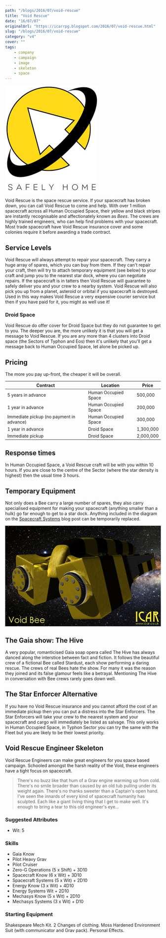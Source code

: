 ```yaml
---
path: "/blogs/2016/07/void-rescue"
title: "Void Rescue"
date: "16/07/07"
originalUrl: "https://icarrpg.blogspot.com/2016/07/void-rescue.html"
slug: "/blogs/2016/07/void-rescue"
category: "v4"
cover: ""
tags:
    - company
    - campaign
    - image
    - skeleton
    - space
---
```

![Void rescue logo, a yellow planet with a white arrow cut into it and black rings. Their motto "Safely Home" is below.](./images/voidrescuelogo.jpg)

Void Rescue is the space rescue service. If your spacecraft has broken down, you can call Void Rescue to come and help. With over 1 million spacecraft across all Human Occupied Space, their yellow and black stripes are instantly recognisable and affectionately known as *Bees*. The crews are highly trained engineers, who can help find problems with your spacecraft. Most trade spacecraft have Void Rescue insurance cover and some colonies require it before awarding a trade contract.  

## Service Levels

Void Rescue will always attempt to repair your spacecraft. They carry a huge array of spares, which you can buy from them. If they can't repair your craft, then will try to attach temporary equipment (see below) to your craft and jump you to the nearest star dock, where you can negotiate repairs. If the spacecraft is in tatters then Void Rescue will guarantee to safely deliver you and your crew to a nearby system.  Void Rescue will also pick you up from a planet, asteroid or orbital if you spacecraft is destroyed. Used in this way makes Void Rescue a very expensive courier service but then if you have paid for it, you might as well use it!  

### Droid Space

Void Rescue do offer cover for Droid Space but they do not guarantee to get to you. The deeper you are, the more unlikely it is that you will get a message to Void Rescue. If you are any more than 4 clusters into Droid space (the Sectors of Typhon and Eos) then it's unlikely that you'll get a message back to Human Occupied Space, let alone be picked up.  

## Pricing

The more you pay up-front, the cheaper it will be overall. 

|Contract|Location|Price|
|--- |--- |--- |
|5 years in advance|Human Occupied Space|500,000|
|1 year in advance|Human Occupied Space|200,000|
|Immediate pickup (no payment in advance)|Human Occupied Space|300,000|
|1 year in advance|Droid Space|1,300,000|
|Immediate pickup|Droid Space|2,000,000|


## Response times

In Human Occupied Space, a Void Rescue craft will be with you within 10 hours. If you are close to the centre of the Sector (where the star density is highest) then the usual time 3 hours.  

## Temporary Equipment

Not only does a Bee carry a large number of spares, they also carry specialised equipment for making your spacecraft (anything smaller than a hulk) go far enough to get to a star dock. Anything included in the diagram on the [Spacecraft Systems](../2015-11-01-spacecraft-systems) blog post can be temporarily replaced.  

![The void bee is a yellow and black striped ship, largely utilitarian looking](./images/voidbee.jpg) 

## The Gaia show: The Hive

A very popular, romanticised Gaia soap opera called The Hive has always danced along the interstice between fact and fiction. It follows the beautiful crew of a fictional Bee called Stardust, each show performing a daring rescue. The crews of real Bees hate the show. For many it was the reason they joined and its false glamour feels like a betrayal. Mentioning The Hive in conversation with Bee crews rarely goes down well.  

## The Star Enforcer Alternative

If you have no Void Rescue insurance and you cannot afford the cost of an immediate pickup then you can put a distress into the Star Enforcers. The Star Enforcers will take your crew to the nearest system and your spacecraft and cargo will immediately be listed as salvage. This only works in Human Occupied Space, in Typhon Sector you can try the same with the Fleet but you are likely to be their lowest priority.  

## Void Rescue Engineer Skeleton

Void Rescue Engineers can make great engineers for you space based campaign. Schooled amongst the harsh reality of the Void, these engineers have a tight focus on spacecraft.  

> There's no buzz like that hum of a Grav engine warming up from cold. There's no smile broader than caused by an old tub pulling under its weight again. There's no thanks sweeter than a Captain's open hand. I've seen the innards of every kind of spacecraft humanity has sculpted. Each like a giant living thing that I get to make well. It's enough to bring a tear to this old engineer's eye...

### Suggested Attributes

* Wit: 5 

### Skills

* Gaia Know  
* Pilot Heavy Grav 
* Pilot Cruiser 
* Zero-G Operations (5 x Shift) + 3D10 
* Spacecraft Know (6 x Wit) + 3D10 
* Spacecraft Systems (5 x Wit) + 2D10 
* Energy Know (3 x Wit) + 4D10 
* Energy Systems Wit + 2D10 
* Mechasys Know (5 x Wit) + 2D10 
* Mechasys Systems (3 x Wit) + D10 

### Starting Equipment

Shakespeare Mech Kit. 2 Changes of clothing. Moss Hardened Environment Suit (with communicator and Grav pack). Personal Effects.  